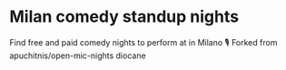 # Milan comedy standup nights

Find free and paid comedy nights to perform at in Milano 🎙
Forked from apuchitnis/open-mic-nights diocane